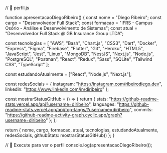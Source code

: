 // 📄 perfil.js

function apresentacaoDiegoRibeiro() {
  const nome = "Diego Ribeiro";
  const cargo = "Desenvolvedor Full Stack";
  const formacao = "IFRS - Campus Osório - Análise e Desenvolvimento de Sistemas";
  const atual = "Desenvolvedor Full Stack @ GB Insurance Group LTDA";

  const tecnologias = [
    "AWS", "Bash", "Chart.js", "CSS3", "Dart", "Docker", "Express", "Figma",
    "Firebase", "Flutter", "Git", "Heroku", "HTML5", "JavaScript", "Jest",
    "Linux", "MongoDB", "NestJS", "Next.js", "Node.js", "PostgreSQL",
    "Postman", "React", "Redux", "Sass", "SQLite", "Tailwind CSS", "TypeScript"
  ];

  const estudandoAtualmente = ["React", "Node.js", "Next.js"];

  const redesSociais = {
    instagram: "https://instagram.com/ribeirodiego.dev",
    linkedin: "https://www.linkedin.com/in/diribeiro"
  };

  const mostrarStatusGitHub = () => {
    return {
      stats: "https://github-readme-stats.vercel.app/api?username=diribeiro",
      languages: "https://github-readme-stats.vercel.app/api/top-langs/?username=diribeiro",
      commits: "https://github-readme-activity-graph.cyclic.app/graph?username=diribeiro"
    };
  };

  return {
    nome,
    cargo,
    formacao,
    atual,
    tecnologias,
    estudandoAtualmente,
    redesSociais,
    githubStats: mostrarStatusGitHub()
  };
}

// 🚀 Execute para ver o perfil
console.log(apresentacaoDiegoRibeiro());
